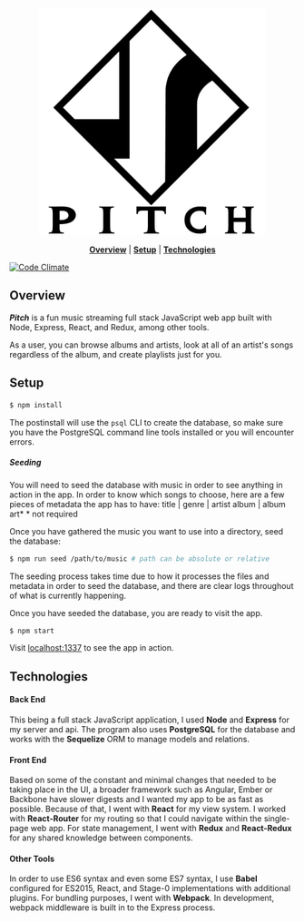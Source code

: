 <p align="center">
    <img src="public/pitch.png" width="400" height="400">
</p>

<p align="center">
<b><a href="#overview">Overview</a></b>
|
<b><a href="#setup">Setup</a></b>
|
<b><a href="#technologies">Technologies</a></b>
</p>

[![Code Climate](https://codeclimate.com/github/jsonunger/pitch/badges/gpa.svg?style=plastic)](https://codeclimate.com/github/jsonunger/pitch)

## Overview
***Pitch*** is a fun music streaming full stack JavaScript web app built with Node, Express, React, and Redux, among other tools.

As a user, you can browse albums and artists, look at all of an artist's songs regardless of the album, and create playlists just for you.

## Setup
```bash
$ npm install
```
The postinstall will use the `psql` CLI to create the database, so make sure you have the PostgreSQL command line tools installed or you will encounter errors.

##### Seeding
You will need to seed the database with music in order to see anything in action in the app. In order to know which songs to choose, here are a few pieces of metadata the app has to have:
title | genre | artist
album | album art*
\* not required

Once you have gathered the music you want to use into a directory, seed the database:
```bash
$ npm run seed /path/to/music # path can be absolute or relative
```
The seeding process takes time due to how it processes the files and metadata in order to seed the database, and there are clear logs throughout of what is currently happening.

Once you have seeded the database, you are ready to visit the app.
```
$ npm start
```

Visit [localhost:1337](http://localhost:1337) to see the app in action.

## Technologies
#### Back End
This being a full stack JavaScript application, I used **Node** and **Express** for my server and api. The program also uses **PostgreSQL** for the database and works with the **Sequelize** ORM to manage models and relations.
#### Front End
Based on some of the constant and minimal changes that needed to be taking place in the UI, a broader framework such as Angular, Ember or Backbone have slower digests and I wanted my app to be as fast as possible. Because of that, I went with **React** for my view system. I worked with **React-Router** for my routing so that I could navigate within the single-page web app. For state management, I went with **Redux** and **React-Redux** for any shared knowledge between components.
#### Other Tools
In order to use ES6 syntax and even some ES7 syntax, I use **Babel** configured for ES2015, React, and Stage-0 implementations with additional plugins. For bundling purposes, I went with **Webpack**. In development, webpack middleware is built in to the Express process.
